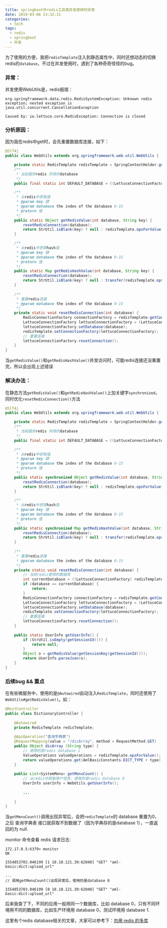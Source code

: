 ```yaml
---
title: springboot中redis工具类并发使用时异常
date: 2019-03-06 23:32:11
categories:
  - tech
tags:
  - redis
  - springboot
  - 并发
---
```


为了使用的方便，我把`redisTemplate`注入到静态属性中，同时还想动态的切换redis的`database`，不过在并发使用时，遇到了各种奇奇怪怪的bug。


<!-- more -->


### 异常：

并发使用WebUtils是，redis报错：
```
org.springframework.data.redis.RedisSystemException: Unknown redis exception; nested exception is java.util.concurrent.CancellationException

Caused by: io.lettuce.core.RedisException: Connection is closed
```

### 分析原因：

因为我在redis中get时，会先重置数据库连接，如下：

```java
@Slf4j
public class WebUtils extends org.springframework.web.util.WebUtils {

    private static RedisTemplate redisTemplate = SpringContextHolder.getBean("redisTemplate");
    /**
     * 当前服务redis 所用的database
     */
    public final static int DEFAULT_DATABASE = ((LettuceConnectionFactory) redisTemplate.getConnectionFactory()).getDatabase();

    /**
     * 从redis中获取值
     * @param key 键
     * @param database the index of the database 0-15
     * @return 值
     */
    public static Object getRedisValue(int database, String key) {
        resetRedisConnection(database);
        return StrUtil.isBlank(key) ? null : redisTemplate.opsForValue().get(key);
    }

    /**
     * 从redis中获取hash值
     * @param key 键
     * @param database the index of the database 0-15
     * @return 值
     */
    public static Map getRedisHashValue(int database, String key) {
        resetRedisConnection(database);
        return StrUtil.isBlank(key) ? null : transfer(redisTemplate.opsForHash().entries(key));
    }
    
    /**
     * 重置redis连接
     * @param database the index of the database 0-15
     */
    private static void resetRedisConnection(int database) {
        RedisConnectionFactory connectionFactory = redisTemplate.getConnectionFactory();
        LettuceConnectionFactory lettuceConnectionFactory = (LettuceConnectionFactory) connectionFactory;
        lettuceConnectionFactory.setDatabase(database);
        redisTemplate.setConnectionFactory(lettuceConnectionFactory);
        // 重置连接
        lettuceConnectionFactory.resetConnection();
    }
}
```

当`getRedisValue()`和`getRedisHashValue()`并发访问时，可能redis连接还没重置完，所以会出现上述错误

### 解决办法：

在静态方法`getRedisValue()`和`getRedisHashValue()`上加关键字`synchronized`，同时优化`resetRedisConnection()`方法

```java
@Slf4j
public class WebUtils extends org.springframework.web.util.WebUtils {

    private static RedisTemplate redisTemplate = SpringContextHolder.getBean("redisTemplate");
    /**
     * 当前服务redis 所用的database
     */
    public final static int DEFAULT_DATABASE = ((LettuceConnectionFactory) redisTemplate.getConnectionFactory()).getDatabase();

    /**
     * 从redis中获取值
     * @param key 键
     * @param database the index of the database 0-15
     * @return 值
     */
    public static synchronized Object getRedisValue(int database, String key) {
        resetRedisConnection(database);
        return StrUtil.isBlank(key) ? null : redisTemplate.opsForValue().get(key);
    }

    /**
     * 从redis中获取hash值
     * @param key 键
     * @param database the index of the database 0-15
     * @return 值
     */
    public static synchronized Map getRedisHashValue(int database, String key) {
        resetRedisConnection(database);
        return StrUtil.isBlank(key) ? null : transfer(redisTemplate.opsForHash().entries(key));
    }
    
    /**
     * 重置redis连接
     * @param database the index of the database 0-15
     */
    private static void resetRedisConnection(int database) {
        // 当前redis使用的数据库
        int currentDatabase = ((LettuceConnectionFactory) redisTemplate.getConnectionFactory()).getDatabase();
        if (database == currentDatabase) {
            return;
        }
        RedisConnectionFactory connectionFactory = redisTemplate.getConnectionFactory();
        LettuceConnectionFactory lettuceConnectionFactory = (LettuceConnectionFactory) connectionFactory;
        lettuceConnectionFactory.setDatabase(database);
        redisTemplate.setConnectionFactory(lettuceConnectionFactory);
        // 重置连接
        lettuceConnectionFactory.resetConnection();
    }
    
    public static UserInfo getUserInfo() {
        if (StrUtil.isEmpty(getSessionId())) {
            return null;
        }
        Object o = getRedisValue(getSessionKey(getSessionId()));
        return UserInfo.parseJson(o);
    }
}
```

### 后续bug && 重点

在有些微服务中，使用的是`@Autowired`自动注入`RedisTemplate`，同时还使用了`WebUtils#getRedisValue()`。如：

```java
@RestController
public class DictionaryController {
    
    @Autowired
    private RedisTemplate redisTemplate;
    
    @ApiOperation("查询字典表")
    @RequestMapping(value = "/dicArray", method = RequestMethod.GET)
    public Object dicArray (String type) {
        // 使用的是redis database 1
        ValueOperations valueOperations = redisTemplate.opsForValue();
        return valueOperations.get(AmlBasicConstants.DICT_TYPE + type);
    }
    
    public List<SystemMenu> getMenuCount() {
        // 从redis中获取用户信息，使用的是redis database 0
        UserInfo userInfo = WebUtils.getUserInfo(); 
        
        ...
        
    }
}
```

当`getMenuCount()`调用出现异常后，会把`redisTemplate`的 database 重置为0，之后 查询字典表 接口就获取不到数据了（因为字典存的是database 1），一直返回的为 null.

monitor 命令查看 redis 请求日志: 

```
172.17.0.5:6379> monitor
OK

1554853703.046199 [1 10.10.121.39:62040] "GET" "aml-basic:dict:upload_url"

...
// 调用getMenuCount()出现异常后，使用的是database 0

1554853703.046199 [0 10.10.121.39:62040] "GET" "aml-basic:dict:upload_url"
```

后来我查了下，不同的应用一般用同一个数据库，比如 database 0，只有不同环境用不同的数据库，比如生产环境用 database 0，测试环境用 database 1. 

这里有个redis database相关的文章，大家可以参考下：[勿用 redis 的多库](http://blog.kankanan.com/article/52ff7528-redis-7684591a5e93.html)